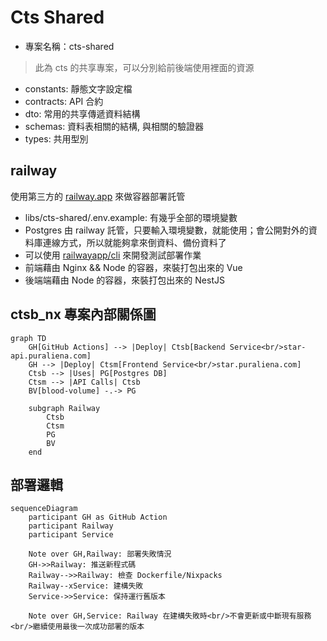 # Cts Shared

- 專案名稱：cts-shared

> 此為 cts 的共享專案，可以分別給前後端使用裡面的資源

- constants: 靜態文字設定檔
- contracts: API 合約
- dto: 常用的共享傳遞資料結構
- schemas: 資料表相關的結構, 與相關的驗證器
- types: 共用型別


## railway

使用第三方的 [railway.app](https://railway.app/) 來做容器部署託管

- libs/cts-shared/.env.example: 有幾乎全部的環境變數
- Postgres 由 railway 託管，只要輸入環境變數，就能使用；會公開對外的資料庫連線方式，所以就能夠拿來倒資料、備份資料了
- 可以使用 [railwayapp/cli](https://docs.railway.com/reference/cli-api#up) 來開發測試部署作業
- 前端藉由 Nginx && Node 的容器，來裝打包出來的 Vue
- 後端端藉由 Node 的容器，來裝打包出來的 NestJS

## ctsb_nx 專案內部關係圖

```mermaid
graph TD
    GH[GitHub Actions] --> |Deploy| Ctsb[Backend Service<br/>star-api.puraliena.com]
    GH --> |Deploy| Ctsm[Frontend Service<br/>star.puraliena.com]
    Ctsb --> |Uses| PG[Postgres DB]
    Ctsm --> |API Calls| Ctsb
    BV[blood-volume] -.-> PG
    
    subgraph Railway
        Ctsb
        Ctsm
        PG
        BV
    end
```

## 部署邏輯

```mermaid
sequenceDiagram
    participant GH as GitHub Action
    participant Railway
    participant Service

    Note over GH,Railway: 部署失敗情況
    GH->>Railway: 推送新程式碼
    Railway-->>Railway: 檢查 Dockerfile/Nixpacks
    Railway--xService: 建構失敗
    Service->>Service: 保持運行舊版本

    Note over GH,Service: Railway 在建構失敗時<br/>不會更新或中斷現有服務<br/>繼續使用最後一次成功部署的版本
```

